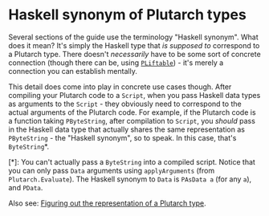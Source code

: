 # Haskell synonym of Plutarch types

Several sections of the guide use the terminology "Haskell synonym". What does it mean? It's simply the Haskell type that _is supposed to_ correspond to a Plutarch type. There doesn't _necessarily_ have to be some sort of concrete connection (though there can be, using [`PLiftable`](../Typeclasses/PLiftable.md)) - it's merely a connection you can establish mentally.

This detail does come into play in concrete use cases though. After compiling your Plutarch code to a `Script`, when you pass Haskell data types as arguments to the `Script` - they obviously need to correspond to the actual arguments of the Plutarch code. For example, if the Plutarch code is a function taking `PByteString`, after compilation to `Script`, you _should_ pass in the Haskell data type that actually shares the same representation as `PByteString` - the "Haskell synonym", so to speak. In this case, that's `ByteString`\*.

\[\*]: You can't actually pass a `ByteString` into a compiled script. Notice that you can only pass `Data` arguments using `applyArguments` (from `Plutarch.Evaluate`). The Haskell synonym to `Data` is `PAsData a` (for any `a`), and `PData`.

Also see: [Figuring out the representation of a Plutarch type](../Tricks/RepresentationOfPlutarchType.md).
